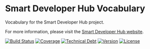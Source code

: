 # Smart Developer Hub Vocabulary
Vocabulary for the Smart Developer Hub project.

For more information, please visit the [Smart Developer Hub website](http://www.smartdeveloperhub.org/).

[![Build Status](https://travis-ci.org/SmartDeveloperHub/sdh-vocabulary.svg?branch=master)](https://travis-ci.org/SmartDeveloperHub/sdh-vocabulary)
[![Coverage](https://img.shields.io/sonar/http/www.smartdeveloperhub.org/sonar/org.smartdeveloperhub.vocabulary:sdh-vocabulary:master/coverage.svg)](http://www.smartdeveloperhub.org/sonar/)
[![Technical Debt](https://img.shields.io/sonar/http/www.smartdeveloperhub.org/sonar/org.smartdeveloperhub.vocabulary:sdh-vocabulary:master/tech_debt.svg)](http://www.smartdeveloperhub.org/sonar/)
[![Version](https://img.shields.io/maven-central/v/org.smartdeveloperhub.vocabulary/sdh-vocabulary.svg?style=flat)](https://github.com/SmartDeveloperHub/sdh-vocabulary/releases)
[![License](https://img.shields.io/github/license/SmartDeveloperHub/sdh-vocabulary.svg)](http://www.apache.org/licenses/LICENSE-2.0)
